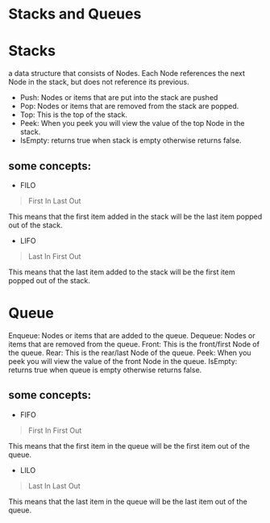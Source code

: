 # Stacks and Queues

# Stacks
a data structure that consists of Nodes. Each Node references the next Node in the stack, but does not reference its previous.

- Push: Nodes or items that are put into the stack are pushed
- Pop: Nodes or items that are removed from the stack are popped. 
- Top: This is the top of the stack.
- Peek: When you peek you will view the value of the top Node in the stack.
- IsEmpty: returns true when stack is empty otherwise returns false.

## some concepts:
- FILO
> First In Last Out
> 
This means that the first item added in the stack will be the last item popped out of the stack.

- LIFO
> Last In First Out

This means that the last item added to the stack will be the first item popped out of the stack.

# Queue

Enqueue: Nodes or items that are added to the queue.
Dequeue: Nodes or items that are removed from the queue.
Front: This is the front/first Node of the queue.
Rear: This is the rear/last Node of the queue.
Peek: When you peek you will view the value of the front Node in the queue. 
IsEmpty: returns true when queue is empty otherwise returns false.

## some concepts:
- FIFO
> First In First Out

This means that the first item in the queue will be the first item out of the queue.

- LILO
> Last In Last Out

This means that the last item in the queue will be the last item out of the queue.



